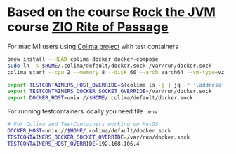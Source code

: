 # Based on the course [Rock the JVM](https://rockthejvm.com/) course [ZIO Rite of Passage](https://rockthejvm.com/courses/enrolled/2132116)

For mac M1 users using [Colima project](https://github.com/abiosoft/colima) with test containers
```bash
brew install --HEAD colima docker docker-compose
sudo ln -s $HOME/.colima/default/docker.sock /var/run/docker.sock
colima start --cpu 2 --memory 8 --disk 60 --arch aarch64 --vm-type=vz --vz-rosetta --mount-type virtiofs --network-address

export TESTCONTAINERS_HOST_OVERRIDE=$(colima ls -j | jq -r '.address' | head -n 1)
export TESTCONTAINERS_DOCKER_SOCKET_OVERRIDE=/var/run/docker.sock
export DOCKER_HOST=unix://$HOME/.colima/default/docker.sock
```

For running testcontainers locally you need file `.env`
```bash
# For Colima and TestContainers working on MacOS
DOCKER_HOST=unix://$HOME/.colima/default/docker.sock
TESTCONTAINERS_DOCKER_SOCKET_OVERRIDE=/var/run/docker.sock
TESTCONTAINERS_HOST_OVERRIDE=192.168.106.4
```
